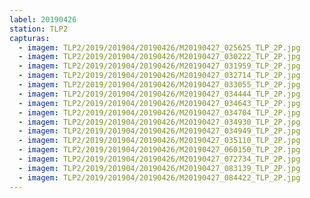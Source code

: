 ```yaml
---
label: 20190426
station: TLP2
capturas:
  - imagem: TLP2/2019/201904/20190426/M20190427_025625_TLP_2P.jpg
  - imagem: TLP2/2019/201904/20190426/M20190427_030222_TLP_2P.jpg
  - imagem: TLP2/2019/201904/20190426/M20190427_031959_TLP_2P.jpg
  - imagem: TLP2/2019/201904/20190426/M20190427_032714_TLP_2P.jpg
  - imagem: TLP2/2019/201904/20190426/M20190427_033055_TLP_2P.jpg
  - imagem: TLP2/2019/201904/20190426/M20190427_034444_TLP_2P.jpg
  - imagem: TLP2/2019/201904/20190426/M20190427_034643_TLP_2P.jpg
  - imagem: TLP2/2019/201904/20190426/M20190427_034704_TLP_2P.jpg
  - imagem: TLP2/2019/201904/20190426/M20190427_034930_TLP_2P.jpg
  - imagem: TLP2/2019/201904/20190426/M20190427_034949_TLP_2P.jpg
  - imagem: TLP2/2019/201904/20190426/M20190427_035110_TLP_2P.jpg
  - imagem: TLP2/2019/201904/20190426/M20190427_060150_TLP_2P.jpg
  - imagem: TLP2/2019/201904/20190426/M20190427_072734_TLP_2P.jpg
  - imagem: TLP2/2019/201904/20190426/M20190427_083139_TLP_2P.jpg
  - imagem: TLP2/2019/201904/20190426/M20190427_084422_TLP_2P.jpg
---
```

